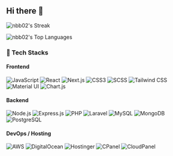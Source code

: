 ## Hi there 👋

![nbb02's Streak](https://github-readme-streak-stats.herokuapp.com/?user=nbb02&theme=dark&hide_border=false)

![nbb02's Top Languages](https://github-readme-stats.vercel.app/api/top-langs/?username=nbb02&theme=dark&show_icons=true&hide_border=false&layout=compact)

### 🚀 Tech Stacks

#### Frontend
![JavaScript](https://img.shields.io/badge/-JavaScript-F7DF1E?logo=javascript&logoColor=black)
![React](https://img.shields.io/badge/-React-61DAFB?logo=react&logoColor=black)
![Next.js](https://img.shields.io/badge/-Next.js-000000?logo=nextdotjs&logoColor=white)
![CSS3](https://img.shields.io/badge/-CSS3-1572B6?logo=css3&logoColor=white)
![SCSS](https://img.shields.io/badge/-SCSS-CC6699?logo=sass&logoColor=white)
![Tailwind CSS](https://img.shields.io/badge/-TailwindCSS-38B2AC?logo=tailwindcss&logoColor=white)
![Material UI](https://img.shields.io/badge/-MaterialUI-0081CB?logo=mui&logoColor=white)
![Chart.js](https://img.shields.io/badge/-Chart.js-FF6384?logo=chartdotjs&logoColor=white)

#### Backend
![Node.js](https://img.shields.io/badge/-Node.js-339933?logo=node.js&logoColor=white)
![Express.js](https://img.shields.io/badge/-Express.js-000000?logo=express&logoColor=white)
![PHP](https://img.shields.io/badge/-PHP-777BB4?logo=php&logoColor=white)
![Laravel](https://img.shields.io/badge/-Laravel-FF2D20?logo=laravel&logoColor=white)
![MySQL](https://img.shields.io/badge/-MySQL-4479A1?logo=mysql&logoColor=white)
![MongoDB](https://img.shields.io/badge/-MongoDB-47A248?logo=mongodb&logoColor=white)
![PostgreSQL](https://img.shields.io/badge/-PostgreSQL-4169E1?logo=postgresql&logoColor=white)

#### DevOps / Hosting
![AWS](https://img.shields.io/badge/-AWS-232F3E?logo=amazonaws&logoColor=white)
![DigitalOcean](https://img.shields.io/badge/-DigitalOcean-0080FF?logo=digitalocean&logoColor=white)
![Hostinger](https://img.shields.io/badge/-Hostinger-6736C6?logo=hostinger&logoColor=white)
![CPanel](https://img.shields.io/badge/-cPanel-FF6C2C?logo=cpanel&logoColor=white)
![CloudPanel](https://img.shields.io/badge/-CloudPanel-0052CC?logo=cloudflare&logoColor=white)
<!--
**nbb02/nbb02** is a ✨ _special_ ✨ repository because its `README.md` (this file) appears on your GitHub profile.

Here are some ideas to get you started:

- 🔭 I’m currently working on ...
- 🌱 I’m currently learning ...
- 👯 I’m looking to collaborate on ...
- 🤔 I’m looking for help with ...
- 💬 Ask me about ...
- 📫 How to reach me: ...
- 😄 Pronouns: ...
- ⚡ Fun fact: ...
-->
